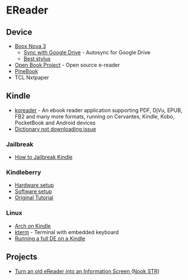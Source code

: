 # EReader

## Device
- [Boox Nova 3](https://www.boox.com/nova3/)
  - [Sync with Google Drive](https://www.reddit.com/r/ereader/comments/g2hrts/onyx_and_realtime_syncing_on_google_drive/) - Autosync for Google Drive
  - [Best stylus](https://www.samsung.com/us/mobile/mobile-accessories/tablets/tab-s6-lite-s-pen-oxford-gray-ej-pp610bjeguj/)
- [Open Book Project](https://github.com/joeycastillo/The-Open-Book) - Open source e-reader
- [PineBook](https://pine64.com/product/pinenote-developer-edition/)
- TCL Nxtpaper

## Kindle
- [koreader](https://github.com/koreader/koreader) - An ebook reader application supporting PDF, DjVu, EPUB, FB2 and many more formats, running on Cervantes, Kindle, Kobo, PocketBook and Android devices
- [Dictionary not downloading issue](https://www.amazonforum.com/s/question/0D54P00006zSv1KSAS/kindle-app-dictionary-not-downloading)

### Jailbreak
- [How to Jailbreak Kindle](https://wiki.mobileread.com/wiki/5_x_Jailbreak#Step-by-Step)

### Kindleberry
- [Hardware setup](https://maxogden.com/kindleberry-wireless.html)
- [Software setup](https://gist.github.com/rvagg/5095506)
- [Original Tutorial](https://ponnuki.net/2012/09/kindleberry-pi/)

### Linux
- [Arch on Kindle](https://github.com/Wint3rmute/arch-linux-on-kindles)
- [kterm](https://www.fabiszewski.net/kindle-terminal/) - Terminal with embedded keyboard
- [Running a full DE on a Kindle](https://nns.ee/blog/2019/04/14/chroot-shenanigans-2.html)

## Projects
- [Turn an old eReader into an Information Screen (Nook STR)](https://shkspr.mobi/blog/2020/02/turn-an-old-ereader-into-an-information-screen-nook-str/)
